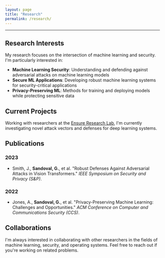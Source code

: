 ```yaml
---
layout: page
title: "Research"
permalink: /research/
---
```


---

## Research Interests

My research focuses on the intersection of machine learning and security. I'm particularly interested in:

- **Machine Learning Security**: Understanding and defending against adversarial attacks on machine learning models
- **Secure ML Applications**: Developing robust machine learning systems for security-critical applications
- **Privacy-Preserving ML**: Methods for training and deploying models while protecting sensitive data

## Current Projects

Working with researchers at the [Ensure Research Lab](http://wp.nyu.edu/ensure_group/sample-page-2/team/team/), I'm currently investigating novel attack vectors and defenses for deep learning systems.

## Publications

### 2023
- Smith, J., **Sandoval, G.**, et al. "Robust Defenses Against Adversarial Attacks in Vision Transformers." *IEEE Symposium on Security and Privacy (S&P)*.

### 2022
- Jones, A., **Sandoval, G.**, et al. "Privacy-Preserving Machine Learning: Challenges and Opportunities." *ACM Conference on Computer and Communications Security (CCS)*.

## Collaborations

I'm always interested in collaborating with other researchers in the fields of machine learning, security, and operating systems. Feel free to reach out if you're working on related problems. 